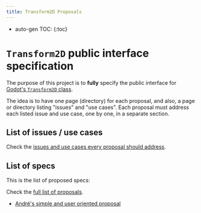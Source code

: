 ```yaml
---
title: Transform2D Proposals
---
```


* auto-gen TOC:
{:toc}

# `Transform2D` public interface specification

The purpose of this project is to **fully** specify the public interface
for <a href="https://github.com/godotengine/godot/blob/master/core/math/transform_2d.h">Godot's `Transform2D` class</a>.

The idea is to have one page (directory) for each proposal, and also, a page or directory listing "issues" and "use cases". Each proposal must address each listed issue and use case, one by one, in a separate section.


## List of issues / use cases

Check the [issues and use cases every proposal should address](issues/).


## List of specs

This is the list of proposed specs:

Check the [full list of proposals](proposals/).

* [André's simple and user oriented proposal](proposals/andre/)

